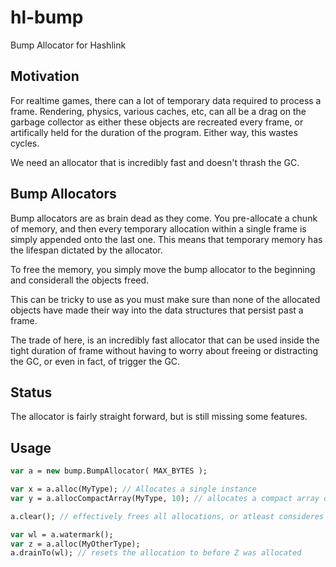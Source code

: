 # hl-bump
Bump Allocator for Hashlink


## Motivation
For realtime games, there can a lot of temporary data required to process a frame.  Rendering, physics, various caches, etc, can all be a drag on the garbage collector as either these objects are recreated every frame, or artifically held for the duration of the program.  Either way, this wastes cycles.

We need an allocator that is incredibly fast and doesn't thrash the GC.

## Bump Allocators
Bump allocators are as brain dead as they come.  You pre-allocate a chunk of memory, and then every temporary allocation within a single frame is simply appended onto the last one.  This means that temporary memory has the lifespan dictated by the allocator.  

To free the memory, you simply move the bump allocator to the beginning and considerall the objects freed.

This can be tricky to use as you must make sure than none of the allocated objects have made their way into the data structures that persist past a frame.

The trade of here, is an incredibly fast allocator that can be used inside the tight duration of frame without having to worry about freeing or distracting the GC, or even in fact, of trigger the GC.

## Status
The allocator is fairly straight forward, but is still missing some features.


## Usage
```haxe
var a = new bump.BumpAllocator( MAX_BYTES );

var x = a.alloc(MyType); // Allocates a single instance
var y = a.allocCompactArray(MyType, 10); // allocates a compact array of 10 elements, still within the bymp allocator

a.clear(); // effectively frees all allocations, or atleast consideres them invalid

var wl = a.watermark();
var z = a.alloc(MyOtherType);
a.drainTo(wl); // resets the allocation to before Z was allocated
```